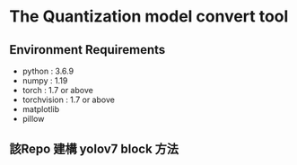 # The Quantization model convert tool

## Environment Requirements
* python : 3.6.9
* numpy : 1.19
* torch : 1.7 or above
* torchvision : 1.7 or above
* matplotlib
* pillow

## 該Repo 建構 yolov7 block 方法

